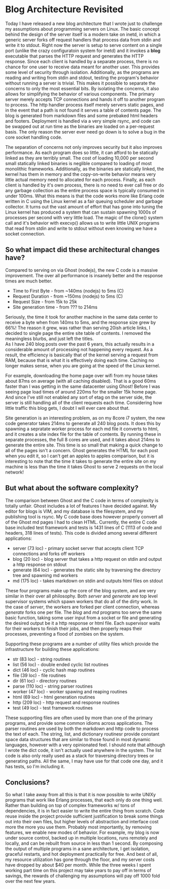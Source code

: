 Blog Architecture Revisited
===========================

Today I have released a new blog architecture that I wrote just to challenge my assumptions about programming servers on Linux.  The basic concept behind the design of the 
server itself is a modern take on inetd, in which a generic server forks off request handlers that process data from stdin and write it to stdout.  Right now the server is 
setup to serve content on a single port (unlike the crazy configuratoin system for inetd) and it invokes a **blog** executable that parses the HTTP request and generates the
HTTP response.  Since each client is handled by a separate process, there is no chance for one user to receive data meant for another user.  This provides some level of security
through isolation.  Additionally, as the programs are reading and writing from stdin and stdout, testing the program's behavior without running a server is trivial. This
makes it possible to separate the concerns to only the most essential bits.  By isolating the concerns, it also allows for simplifying the behavior of various components.
The primary server merely accepts TCP connections and hands it off to another program to process.  The http handler process itself merely servers static pages, and in the event
that a path is not found it serves a table of contents page.  The blog is generated from markdown files and some prebaked html headers and footers.  Deployment is handled
via a very simple rsync, and code can be swapped out at run time as the binaries are loaded on a per-request basis.  The only reason the server ever need go down is to solve
a bug in the core socket handling code.

The separation of concerns not only improves security but it also improves performance.  As each program does so little, it can afford to be statically linked as they are
terribly small.  The cost of loading 10,000 per second small statically linked binaries is neglible compared to loading of most monolithic frameworks.  Additionally, as 
the binaries are statically linked, the kernel has them in memory and the copy-on-write behavior means very little actual memory need to allocated for each process.  Finally,
as each client is handled by it's own process, there is no need to ever call free or do any garbage collection as the entire process space is typically consumed in under 100ms.
What this means is that the code works more like Erlang code written in C using the Linux kernel as a fair queuing scheduler and garbage collector.  It turns out the vast
amount of effort that has gone into tuning the Linux kernel has produced a system that can sustain spawning 1000s of processes per second with very little load.  The magic
of the clone() system call and it's behavior with execvp() allows us to write little UNIX programs that read from stdin and write to stdout without even knowing we have a
socket connection.

So what impact did these architectural changes have?
---------------------------------------------------

Compared to serving on via Ghost (nodejs), the new C code is a massive improvement.  The over all performance is insanely better and the response times are much better.

* Time to First Byte - from ~140ms (nodejs) to 5ms (C)
* Request Duration - from ~150ms (nodejs) to 5ms (C)
* Request Size - from 15k to 25k
* Site generation time - from ??? to 214ms

Seriously, the time it took for another machine in the same data center to receive a byte when from 140ms to 5ms, and the response size grew by 66%! The reason it grew,
was rather than serving 20ish article links, I decided to single page the entire site table of contents.  I removed the meaningless blurbs, and just left the titles.  
As I have 240 blog posts over the past 6 years, this actually results in a considerable amount of processing not happening every request.  As a result, the efficiency
is basically that of the kernel serving a request from RAM, because that is what it is effectively doing each time.  Caching no longer makes sense, when you are going at
the speed of the Linux kernel.

For example, downloading the home page over wifi from my house takes about 87ms on average (with all caching disabled).  That is a good 60ms faster than I was getting in 
the same datacenter using Ghost!  Before I was seeing page load times of around 220ms for the smaller 15k home page.  And since I've still not enabled any sort of etag
on the server side, the server is still handling all of the client requests each time.  Considering how little traffic this blog gets, I doubt I will ever care about that.

Site generation is an interesting problem, as on my 8core i7 system, the new code generator takes 214ms to generate all 240 blog posts.  It does this by spawning a sepratate
worker process for each md file it converts to html, and it creates a site index file for the table of contents.  By running these in separate processes, the full 8 cores
are used, and it takes about 214ms to generate the entire site.  This time is so small that making a quick change to all of the pages isn't a concern.  Ghost generates the
HTML for each post when you edit it, so I can't get an apples to apples comparison, but it is interesting to note that the time it takes to generate the entire site on my
machine is less than the time it takes Ghost to serve 2 requests on the local network!

But what about the software complexity?
---------------------------------------

The comparison between Ghost and the C code in terms of complexity is totally unfair.  Ghost includes a lot of features I have decided against.  My editor for blogs is VIM,
and my database is the filesystem, and my publishing tool is rsync.  My C code base does however properly convert all of the Ghost md pages I had to clean HTML.
Currently, the entire C code base included test framework and tests is 1431 lines of C (1113 of code and headers, 318 lines of tests).  This code is divided among several
different applications:

* server (73 loc) - primary socket server that accepts client TCP connections and forks off workers
* blog (20 loc) - blog server that takes a http request on stdin and output a http response on stdout
* generate (64 loc) - generates the static site by traversing the directory tree and spawning md workers
* md (175 loc) - takes markdown on stdin and outputs html files on stdout

These four programs make up the core of the blog system, and are very similar in their over all philosophy.  Both *server* and *generate* are top level supervisor systems
which spawn workers that do all of the dirty work.  In the case of *server*, the workers are forked per client connection, whereas *generate* forks one per file.  The
*blog* and *md* programs too serve the same basic function, taking some user input from a socket or file and generating the desired output be it a http response or html file.
Each supervisor waits for their workers to finish their jobs, and then properly reaps their processes, preventing a flood of zombies on the system.

Supporting these programs are a number of utility files which provide the infrastructure for building these applications:

* str (83 loc) - string routines 
* list (56 loc) - double ended cyclic list routines
* dict (46 loc) - cyclic hash map routines
* file (39 loc) - file routines
* dir (61 loc) - directory routines
* parse (110 loc) - string parser routines
* worker (47 loc) - worker spawing and reaping routines
* html (69 loc) - html generation routines
* http (209 loc) - http request and response routines
* test (49 loc) - test framework routines

These supporting files are often used by more than one of the primary programs, and provide some common idioms across applications.  The parser routines are used by
both the markdown and http code to process the text of each.  The string, list, and dictionary routinesr provide constant space data structures that are similar to those
found in most dynamic languages, however with a very opinionated feel.  I should note that although I wrote the dict code, it isn't actually used anywhere in the system.
The list code is also only really used as a stack for traversing directory trees or generating paths.  All the same, I may have use for that code one day, and it has tests,
so I'm including it.

Conclusions?
------------

So what I take away from all this is that it is now possible to write UNIXy programs that work like Erlang processes, that each only do one thing well.  Rather than building
on top of complex frameworks w/ tons of dependencies, it is in fact easier to write the entire thing from scratch.  Code reuse inside the project provide sufficient
justification to break some things out into their own files, but higher levels of abstraction and interface cost more the more you use them.  Probably most importantly, by
removing features, we enable new modes of behavior.  For example, my blog is now under source control, backed up in multiple locations, runs remotely and locally, and 
can be rebuilt from source in less than 1 second.  By composing the output of multiple programs in a sane architecture, I get isolation, graceful restarts, and hot deployment 
practically for free.  And best of all, my resource utilization has gone through the floor, and my server costs have dropped by about $40 per month.  While the three weeks
I spent working part time on this project may take years to pay off in terms of savings, the rewards of challenging my assumptions will pay off 1000 fold over the next few
years.

